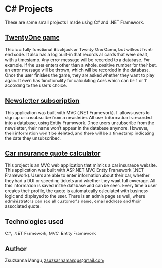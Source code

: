 # C# Projects
These are some small projects I made using C# and .NET Framework.

## [TwentyOne game](https://github.com/zsuzsannamangu/TTA-C-Sharp-Projects/tree/main/TwentyOneGame)
This is a fully functional Blackjack or Twenty One Game, but without front-end code. It also has a log built-in that records all cards that were dealt, with a timestamp. Any error message will be recorded to a database. For example, if the user enters other than a whole, positive number for their bet, an error message will be thrown, which will be recorded in the database. Once the user finishes the game, they are asked whether they want to play again. It even has functionality for calculating Aces which can be 1 or 11 according to the user's choice.

## [Newsletter subscription](https://github.com/zsuzsannamangu/TTA-C-Sharp-Projects/tree/main/NewsletterAppMVC)
This application was built with MVC (.NET Framework). It allows users to sign up or unsubscribe from a newsletter. All user information is recorded into a database, using Entity Framework. Once users unsubscribe from the newsletter, their name won't appear in the database anymore. However, their information won't be deleted, and there will be a timestamp indicating the date they unsubscribed.

## [Car insurance quote calculator](https://github.com/zsuzsannamangu/TTA-C-Sharp-Projects/tree/main/CarInsurance)
This project is an MVC web application that mimics a car insurance website. This application was built with ASP.NET MVC Entity Framework (.NET Framework). Users are able to enter information about their car, whether they had a DUI or speeding tickets and whether they want full coverage. All this information is saved in the database and can be seen. Every time a user creates their profile, the quote is automatically calculated with business logic and displayed to the user. There is an admin page as well, where administrators can see all customer's name, email address and their associated quote.

## Technologies used
C#, .NET Framework, MVC, Entity Framework

## Author
Zsuzsanna Mangu, zsuzsannamangu@gmail.com


